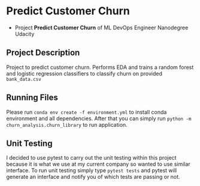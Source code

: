 # Predict Customer Churn

- Project **Predict Customer Churn** of ML DevOps Engineer Nanodegree Udacity

## Project Description
Project to predict customer churn. Performs EDA and trains a random forest and logistic regression classifiers to
classify churn on provided `bank_data.csv`

## Running Files
Please run `conda env create -f environment.yml` to install conda environment and all dependencies. After that you can
simply run `python -m churn_analysis.churn_library` to run application.


## Unit Testing
I decided to use pytest to carry out the unit testing within this project because it is what we use at my current 
company so wanted to use similar interface. To run unit testing simply type `pytest tests` and pytest will generate
an interface and notify you of which tests are passing or not.
